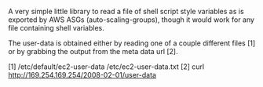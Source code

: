 
A very simple little library to read a file of shell script style variables as
is exported by AWS ASGs (auto-scaling-groups), though it would work for any
file containing shell variables.

The user-data is obtained either by reading one of a couple different files [1]
or by grabbing the output from the meta data url [2].

[1] /etc/default/ec2-user-data  /etc/ec2-user-data.txt
[2] curl http://169.254.169.254/2008-02-01/user-data

